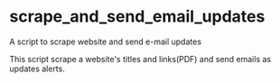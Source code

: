 # scrape_and_send_email_updates

A script to scrape website and send e-mail updates 

This script scrape a website's titles and links(PDF) and send emails as updates alerts.


